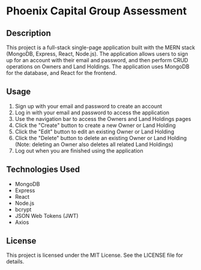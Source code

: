 # Phoenix Capital Group Assessment

## Description

This project is a full-stack single-page application built with the MERN stack (MongoDB, Express, React, Node.js). The application allows users to sign up for an account with their email and password, and then perform CRUD operations on Owners and Land Holdings. The application uses MongoDB for the database, and React for the frontend.

## Usage

1. Sign up with your email and password to create an account
2. Log in with your email and password to access the application
3. Use the navigation bar to access the Owners and Land Holdings pages
4. Click the "Create" button to create a new Owner or Land Holding
5. Click the "Edit" button to edit an existing Owner or Land Holding
6. Click the "Delete" button to delete an existing Owner or Land Holding (Note: deleting an Owner also deletes all related Land Holdings)
7. Log out when you are finished using the application

## Technologies Used

- MongoDB
- Express
- React
- Node.js
- bcrypt
- JSON Web Tokens (JWT)
- Axios

## License

This project is licensed under the MIT License. See the LICENSE file for details.


